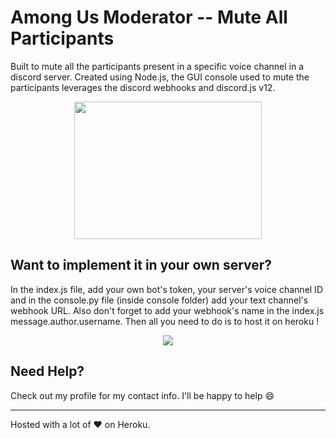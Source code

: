 # Among Us Moderator -- Mute All Participants
Built to mute all the participants present in a specific voice channel in a discord server. Created using Node.js, the GUI console used to mute the participants leverages the discord webhooks and discord.js v12.

<div align="center">
  <img  width="300" height ="220" src="imposter.gif">
</div>

## Want to implement it in your own server?
In the index.js file, add your own bot's token, your server's voice channel ID and in the console.py file (inside console folder) add your text channel's webhook URL. Also don't forget to add your webhook's name in the index.js message.author.username. Then all you need to do is to host it on heroku !

<div align="center">
  <img src="online.PNG">
</div>

## Need Help?
Check out my profile for my contact info. I'll be happy to help :smile:

----------------------
Hosted with a lot of :heart: on Heroku.
